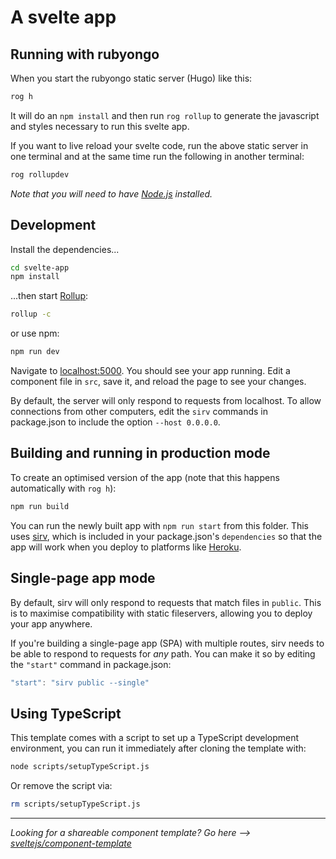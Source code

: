 # A svelte app

## Running with rubyongo

When you start the rubyongo static server (Hugo) like this:

```bash
rog h
```

It will do an `npm install` and then run `rog rollup` to generate the javascript and styles necessary to run this svelte app.

If you want to live reload your svelte code, run the above static server in one terminal and at the same time run the following in another terminal:

```bash
rog rollupdev
```

*Note that you will need to have [Node.js](https://nodejs.org) installed.*

## Development

Install the dependencies...

```bash
cd svelte-app
npm install
```

...then start [Rollup](https://rollupjs.org):

```bash
rollup -c
```

or use npm:

```bash
npm run dev
```

Navigate to [localhost:5000](http://localhost:5000). You should see your app running. Edit a component file in `src`, save it, and reload the page to see your changes.

By default, the server will only respond to requests from localhost. To allow connections from other computers, edit the `sirv` commands in package.json to include the option `--host 0.0.0.0`.

## Building and running in production mode

To create an optimised version of the app (note that this happens automatically with `rog h`):

```bash
npm run build
```

You can run the newly built app with `npm run start` from this folder. This uses [sirv](https://github.com/lukeed/sirv), which is included in your package.json's `dependencies` so that the app will work when you deploy to platforms like [Heroku](https://heroku.com).

## Single-page app mode

By default, sirv will only respond to requests that match files in `public`. This is to maximise compatibility with static fileservers, allowing you to deploy your app anywhere.

If you're building a single-page app (SPA) with multiple routes, sirv needs to be able to respond to requests for *any* path. You can make it so by editing the `"start"` command in package.json:

```js
"start": "sirv public --single"
```

## Using TypeScript

This template comes with a script to set up a TypeScript development environment, you can run it immediately after cloning the template with:

```bash
node scripts/setupTypeScript.js
```

Or remove the script via:

```bash
rm scripts/setupTypeScript.js
```

---
*Looking for a shareable component template? Go here --> [sveltejs/component-template](https://github.com/sveltejs/component-template)*
